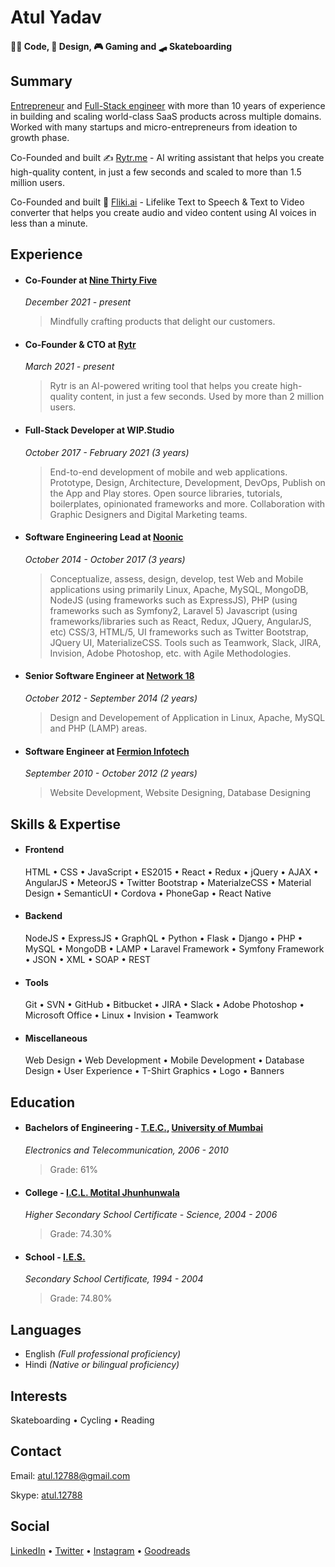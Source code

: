 # Atul Yadav 

#### 👨‍💻 Code, 🎨 Design, 🎮 Gaming and 🛹 Skateboarding

## Summary
<ins>Entrepreneur</ins> and <ins>Full-Stack engineer</ins> with more than 10 years of experience in building and scaling world-class SaaS products across multiple domains. Worked with many startups and micro-entrepreneurs from ideation to growth phase.

Co-Founded and built ✍️ [Rytr.me](https://rytr.me) - AI writing assistant that helps you create high-quality content, in just a few seconds and scaled to more than 1.5 million users.

Co-Founded and built 🎥 [Fliki.ai](https://fliki.ai) - Lifelike Text to Speech & Text to Video converter that helps you create audio and video content using AI voices in less than a minute.

## Experience
- #### Co-Founder at [Nine Thirty Five](https://ninethirtyfive.llc)
    *December 2021 - present*
    > Mindfully crafting products that delight our customers.

- #### Co-Founder & CTO at [Rytr](https://rytr.me)
    *March 2021 - present*
    > Rytr is an AI-powered writing tool that helps you create high-quality content, in just a few seconds. Used by more than 2 million users.

- #### Full-Stack Developer at WIP.Studio
    *October 2017 - February 2021 (3 years)*
    > End-to-end development of mobile and web applications. Prototype, Design, Architecture, Development, DevOps, Publish on the App and Play stores. Open source libraries, tutorials, boilerplates, opinionated frameworks and more. Collaboration with Graphic Designers and Digital Marketing teams.

- #### Software Engineering Lead at [Noonic](http://noonic.com)
    *October 2014 - October 2017 (3 years)*
    > Conceptualize, assess, design, develop, test Web and Mobile applications using primarily Linux, Apache, MySQL, MongoDB, NodeJS (using frameworks such as ExpressJS), PHP (using frameworks such as Symfony2, Laravel 5) Javascript (using frameworks/libraries such as React, Redux, JQuery, AngularJS, etc) CSS/3, HTML/5, UI frameworks such as Twitter Bootstrap, JQuery UI, MaterializeCSS. Tools such as Teamwork, Slack, JIRA, Invision, Adobe Photoshop, etc. with Agile Methodologies.

- #### Senior Software Engineer at [Network 18](http://www.network18online.com/)
    *October 2012 - September 2014 (2 years)*
    > Design and Developement of Application in Linux, Apache, MySQL and PHP (LAMP) areas.

- #### Software Engineer at [Fermion Infotech](http://fermioninfotech.com/)
    *September 2010 - October 2012 (2 years)*
    > Website Development, Website Designing, Database Designing

## Skills & Expertise
- #### Frontend
    HTML &bull; CSS &bull; JavaScript &bull; ES2015 &bull; React &bull; Redux &bull; jQuery &bull; AJAX &bull; AngularJS &bull; MeteorJS &bull; Twitter Bootstrap &bull; MaterialzeCSS &bull; Material Design &bull; SemanticUI &bull; Cordova &bull; PhoneGap &bull; React Native 

- #### Backend
    NodeJS &bull; ExpressJS &bull; GraphQL &bull; Python &bull; Flask &bull; Django &bull; PHP &bull; MySQL &bull; MongoDB &bull; LAMP &bull; Laravel Framework &bull; Symfony Framework &bull; JSON &bull; XML &bull; SOAP &bull; REST 

- #### Tools
    Git &bull; SVN &bull; GitHub &bull; Bitbucket &bull; JIRA &bull; Slack &bull; Adobe Photoshop &bull; Microsoft Office &bull; Linux &bull; Invision &bull; Teamwork

- #### Miscellaneous
    Web Design &bull; Web Development &bull; Mobile Development &bull; Database Design &bull; User Experience &bull; T-Shirt Graphics &bull; Logo &bull; Banners

## Education
- #### Bachelors of Engineering - [T.E.C.](http://terna.org/), [University of Mumbai](http://mu.ac.in)
    *Electronics and Telecommunication, 2006 - 2010*
    > Grade: 61%

- #### College - [I.C.L. Motital Jhunhunwala](www.iclesmj.edu.in/)
    *Higher Secondary School Certificate - Science, 2004 - 2006*
    > Grade: 74.30%

- #### School - [I.E.S.](http://www.ies.edu/)
    *Secondary School Certificate, 1994 - 2004*
    > Grade: 74.80%

## Languages
- English *(Full professional proficiency)*
- Hindi *(Native or bilingual proficiency)*

## Interests
Skateboarding &bull; Cycling &bull; Reading

## Contact
Email: [atul.12788@gmail.com](mailto:atul.12788@gmail.com)

Skype: [atul.12788](skype:atul.12788) 

## Social
[LinkedIn](https://in.linkedin.com/in/atulmy) &bull; [Twitter](https://twitter.com/atulmy) &bull; [Instagram](https://instagram.com/atulmy/) &bull; [Goodreads](https://www.goodreads.com/user/show/4785546-atul-yadav)
